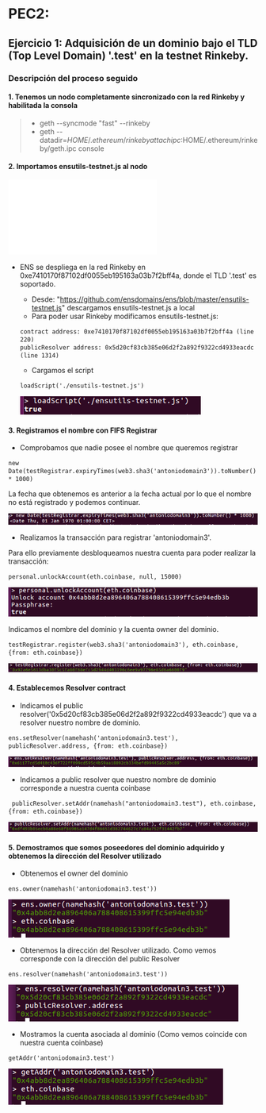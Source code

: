 # PEC2:

## Ejercicio 1: Adquisición de un dominio bajo el TLD (Top Level Domain) '.test' en la testnet Rinkeby.

### Descripción del proceso seguido
####  1. Tenemos un nodo completamente sincronizado con la red Rinkeby y habilitada la consola

> -   geth --syncmode "fast" --rinkeby
> -   geth --datadir=$HOME/.ethereum/rinkeby attach ipc:$HOME/.ethereum/rinkeby/geth.ipc console

####  2. Importamos ensutils-testnet.js al nodo

![ensutils-testnet.js](./ensutils-testnet.js)	

* ENS se despliega en la red Rinkeby en 0xe7410170f87102df0055eb195163a03b7f2bff4a, donde el TLD '.test' es soportado. 

    - Desde: "https://github.com/ensdomains/ens/blob/master/ensutils-testnet.js" descargamos ensutils-testnet.js a local
    - Para poder usar Rinkeby modificamos ensutils-testnet.js:
    ~~~
    contract address: 0xe7410170f87102df0055eb195163a03b7f2bff4a (line 220)
    publicResolver address: 0x5d20cf83cb385e06d2f2a892f9322cd4933eacdc (line 1314)
    ~~~
	- Cargamos el script
	~~~
	loadScript('./ensutils-testnet.js')
	~~~
	![img1](./images/loadScript.png)


####  3. Registramos el nombre con FIFS Registrar

   - Comprobamos que nadie posee el nombre que queremos registrar
   ~~~
   new Date(testRegistrar.expiryTimes(web3.sha3('antoniodomain3')).toNumber() * 1000)
   ~~~
   La fecha que obtenemos es anterior a la fecha actual por lo que el nombre no está registrado y podemos continuar.

   ![img2](./images/checkNameExistance1.png)


   - Realizamos la transacción para registrar 'antoniodomain3'. 

   Para ello previamente desbloqueamos nuestra cuenta para poder realizar la transacción:
   ~~~
   personal.unlockAccount(eth.coinbase, null, 15000)
   ~~~
   ![img3](./images/unlockAccount.png)

   Indicamos el nombre del dominio y la cuenta owner del dominio.
   ~~~
   testRegistrar.register(web3.sha3('antoniodomain3'), eth.coinbase, {from: eth.coinbase})
   ~~~
   ![img4](./images/contractRegistrar1.png)
	

####  4. Establecemos Resolver contract

   - Indicamos el public resolver('0x5d20cf83cb385e06d2f2a892f9322cd4933eacdc') que va a resolver nuestro nombre de dominio.
   ~~~
   ens.setResolver(namehash('antoniodomain3.test'), publicResolver.address, {from: eth.coinbase})
   ~~~

   ![img5](./images/setResolver.png)

   - Indicamos a public resolver que nuestro nombre de dominio corresponde a nuestra cuenta coinbase
   ~~~
    publicResolver.setAddr(namehash("antoniodomain3.test"), eth.coinbase, {from: eth.coinbase})  
   ~~~

   ![img6](./images/setAddressToResolve.png)
       

####  5. Demostramos que somos poseedores del dominio adquirido y obtenemos la dirección del Resolver utilizado

   - Obtenemos el owner del dominio
   ~~~
   ens.owner(namehash('antoniodomain3.test'))
   ~~~
  
   ![img7](./images/domainOwner1.png)

   - Obtenemos la dirección del Resolver utilizado. Como vemos corresponde con la dirección del public Resolver
   ~~~
   ens.resolver(namehash('antoniodomain3.test'))
   ~~~
  
   ![img8](./images/resolverAddress1.png)

   - Mostramos la cuenta asociada al dominio (Como vemos coincide con nuestra cuenta coinbase)
   ~~~
   getAddr('antoniodomain3.test')
   ~~~
  
   ![img9](./images/getAddress.png)
